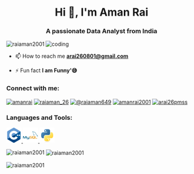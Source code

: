 <h1 align="center">Hi 👋, I'm Aman Rai</h1>
<h3 align="center">A passionate Data Analyst from India</h3>

<img align="right" alt="coding" width="400" src="https://user-images.githubusercontent.com/55389276/140866485-8fb1c876-9a8f-4d6a-98dc-08c4981eaf70.gif">

<p align="left"> <img src="https://komarev.com/ghpvc/?username=raiaman2001&label=Profile%20views&color=0e75b6&style=flat" alt="raiaman2001" /> </p>

- 📫 How to reach me **arai260801@gmail.com**

- ⚡ Fun fact **I am Funny'😅**

<h3 align="left">Connect with me:</h3>
<p align="left">
<a href="https://fb.com/amanrai" target="blank"><img align="center" src="https://raw.githubusercontent.com/rahuldkjain/github-profile-readme-generator/master/src/images/icons/Social/facebook.svg" alt="amanrai" height="30" width="40" /></a>
<a href="https://instagram.com/raiaman_26" target="blank"><img align="center" src="https://raw.githubusercontent.com/rahuldkjain/github-profile-readme-generator/master/src/images/icons/Social/instagram.svg" alt="raiaman_26" height="30" width="40" /></a>
<a href="https://www.hackerrank.com/@raiaman649" target="blank"><img align="center" src="https://raw.githubusercontent.com/rahuldkjain/github-profile-readme-generator/master/src/images/icons/Social/hackerrank.svg" alt="@raiaman649" height="30" width="40" /></a>
<a href="https://www.leetcode.com/amanrai2001" target="blank"><img align="center" src="https://raw.githubusercontent.com/rahuldkjain/github-profile-readme-generator/master/src/images/icons/Social/leet-code.svg" alt="amanrai2001" height="30" width="40" /></a>
<a href="https://auth.geeksforgeeks.org/user/arai26pmss" target="blank"><img align="center" src="https://raw.githubusercontent.com/rahuldkjain/github-profile-readme-generator/master/src/images/icons/Social/geeks-for-geeks.svg" alt="arai26pmss" height="30" width="40" /></a>
</p>

<h3 align="left">Languages and Tools:</h3>
<p align="left"> <a href="https://www.w3schools.com/cpp/" target="_blank" rel="noreferrer"> <img src="https://raw.githubusercontent.com/devicons/devicon/master/icons/cplusplus/cplusplus-original.svg" alt="cplusplus" width="40" height="40"/> </a> <a href="https://www.mysql.com/" target="_blank" rel="noreferrer"> <img src="https://raw.githubusercontent.com/devicons/devicon/master/icons/mysql/mysql-original-wordmark.svg" alt="mysql" width="40" height="40"/> </a> <a href="https://www.python.org" target="_blank" rel="noreferrer"> <img src="https://raw.githubusercontent.com/devicons/devicon/master/icons/python/python-original.svg" alt="python" width="40" height="40"/> </a> </p>

<p><img align="left" src="https://github-readme-stats.vercel.app/api/top-langs?username=raiaman2001&show_icons=true&locale=en&layout=compact" alt="raiaman2001" /></p>

<p>&nbsp;<img align="center" src="https://github-readme-stats.vercel.app/api?username=raiaman2001&show_icons=true&locale=en" alt="raiaman2001" /></p>

<p><img align="center" src="https://github-readme-streak-stats.herokuapp.com/?user=raiaman2001&" alt="raiaman2001" /></p>
